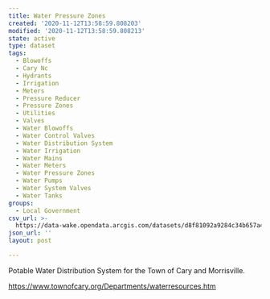 ```yaml
---
title: Water Pressure Zones
created: '2020-11-12T13:58:59.808203'
modified: '2020-11-12T13:58:59.808213'
state: active
type: dataset
tags:
  - Blowoffs
  - Cary Nc
  - Hydrants
  - Irrigation
  - Meters
  - Pressure Reducer
  - Pressure Zones
  - Utilities
  - Valves
  - Water Blowoffs
  - Water Control Valves
  - Water Distribution System
  - Water Irrigation
  - Water Mains
  - Water Meters
  - Water Pressure Zones
  - Water Pumps
  - Water System Valves
  - Water Tanks
groups:
  - Local Government
csv_url: >-
  https://data-wake.opendata.arcgis.com/datasets/d8f81092a9284c34b657a40b364313d8_93.csv?outSR=%7B%22latestWkid%22%3A3857%2C%22wkid%22%3A102100%7D
json_url: ''
layout: post

---
```

Potable Water Distribution System for the Town of Cary and Morrisville.

https://www.townofcary.org/Departments/waterresources.htm
